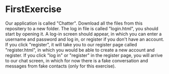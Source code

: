﻿# FirstExercise

Our application is called "Chatter". Download all the files from this repositery to a new folder. The log in file is called "login.html", you should start by opening it. A log-in screen should appear, in which you can enter a username and password and log in, or register if you don't have an account.
If you click "register", it will take you to our register page called "register.html", in which you would be able to create a new account and register.
If you click "log in" or "register" in the register page, you will arrive to our chat screen, in which for now there is a fake conversation and messages from fake contacts (only for this exercise).
